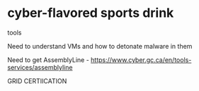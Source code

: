# cyber-flavored sports drink
tools

Need to understand VMs and how to detonate malware in them

Need to get AssemblyLine - https://www.cyber.gc.ca/en/tools-services/assemblyline

GRID CERTIICATION

